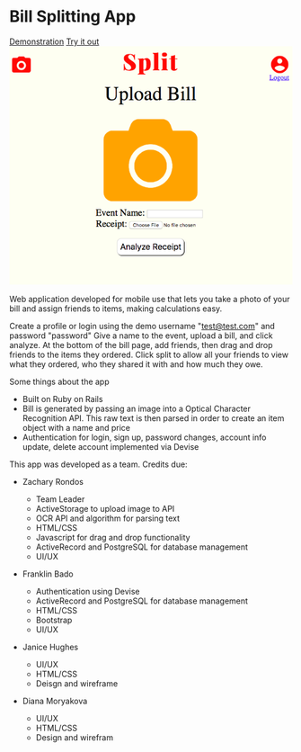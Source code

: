 # Bill Splitting App

[Demonstration](https://www.youtube.com/watch?v=MjGFNpOoGWQ&t=1s)
[Try it out](https://billsplitting1.herokuapp.com/)
![alt tex](/public/bill_splitter.png)

Web application developed for mobile use that lets you take a photo of your bill and assign friends to items, making calculations easy.

Create a profile or login using the demo username "test@test.com" and password "password"
Give a name to the event, upload a bill, and click analyze.
At the bottom of the bill page, add friends, then drag and drop friends to the items they ordered.
Click split to allow all your friends to view what they ordered, who they shared it with and how much they owe.

Some things about the app

* Built on Ruby on Rails
* Bill is generated by passing an image into a Optical Character Recognition API. This raw text is then parsed in order to create an item object with a name and price
* Authentication for login, sign up, password changes, account info update, delete account implemented via Devise


This app was developed as a team.
Credits due:

* Zachary Rondos
  * Team Leader
  * ActiveStorage to upload image to API
  * OCR API and algorithm for parsing text
  * HTML/CSS
  * Javascript for drag and drop functionality
  * ActiveRecord and PostgreSQL for database management
  * UI/UX
  
* Franklin Bado
  * Authentication using Devise
  * ActiveRecord and PostgreSQL for database management
  * HTML/CSS
  * Bootstrap
  * UI/UX
  
* Janice Hughes
  * UI/UX
  * HTML/CSS
  * Deisgn and wireframe
  
* Diana Moryakova
  * UI/UX
  * HTML/CSS
  * Design and wirefram
  
  

